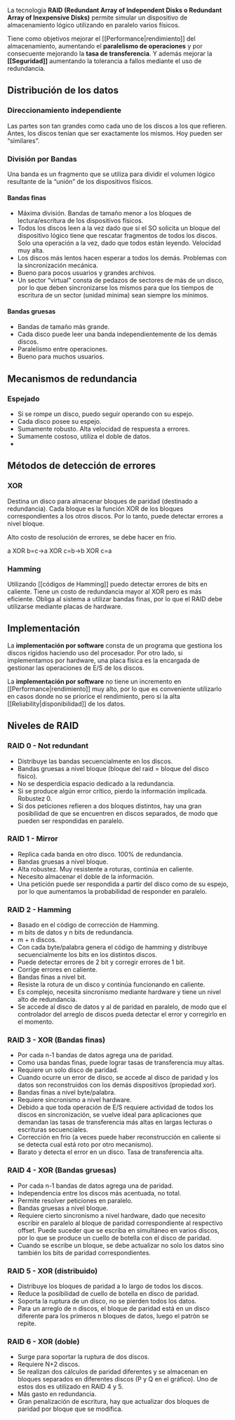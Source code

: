 La tecnología **RAID (Redundant Array of Independent Disks o Redundant Array of Inexpensive Disks)** permite simular un dispositivo de almacenamiento lógico utilizando en paralelo varios físicos.

Tiene como objetivos mejorar el [[Performance|rendimiento]] del almacenamiento, aumentando el **paralelismo de operaciones** y por consecuente mejorando la **tasa de transferencia**. Y además mejorar la **[[Seguridad]]** aumentando la tolerancia a fallos mediante el uso de redundancia.

## Distribución de los datos
### Direccionamiento independiente
Las partes son tan grandes como cada uno de los discos a los que refieren. Antes, los discos tenían que ser exactamente los mismos. Hoy pueden ser “similares”.

### División por Bandas
Una banda es un fragmento que se utiliza para dividir el volumen lógico resultante de la “unión” de los dispositivos físicos.

#### Bandas finas
- Máxima división. Bandas de tamaño menor a los bloques de lectura/escritura de los dispositivos físicos.
- Todos los discos leen a la vez dado que si el SO solicita un bloque del dispositivo lógico tiene que rescatar fragmentos de todos los discos. Solo una operación a la vez, dado que todos están leyendo. Velocidad muy alta.
- Los discos más lentos hacen esperar a todos los demás. Problemas con la sincronización mecánica.
- Bueno para pocos usuarios y grandes archivos.
- Un sector “virtual” consta de pedazos de sectores de más de un disco, por lo que deben sincronizarse los mismos para que los tiempos de escritura de un sector (unidad mínima) sean siempre los mínimos.

#### Bandas gruesas
- Bandas de tamaño más grande.
- Cada disco puede leer una banda independientemente de los demás discos.
- Paralelismo entre operaciones.
- Bueno para muchos usuarios.

## Mecanismos de redundancia
### Espejado
- Si se rompe un disco, puedo seguir operando con su espejo. 
- Cada disco posee su espejo.
- Sumamente robusto. Alta velocidad de respuesta a errores.
- Sumamente costoso, utiliza el doble de datos.
- 
## Métodos de detección de errores
### XOR
Destina un disco para almacenar bloques de paridad (destinado a redundancia). Cada bloque es la función XOR de los bloques correspondientes a los otros discos. Por lo tanto, puede detectar errores a nivel bloque. 

Alto costo de resolución de errores, se debe hacer en frio.

a XOR b=c→a XOR c=b→b XOR c=a

### Hamming
Utilizando [[códigos de Hamming]] puedo detectar errores de bits en caliente. Tiene un costo de redundancia mayor al XOR pero es más eficiente. Obliga al sistema a utilizar bandas finas, por lo que el RAID debe utilizarse mediante placas de hardware.

## Implementación
La **implementación por software** consta de un programa que gestiona los discos rígidos haciendo uso del procesador. Por otro lado, si implementamos por hardware, una placa física es la encargada de gestionar las operaciones de E/S de los discos.

La **implementación por software** no tiene un incremento en [[Performance|rendimiento]] muy alto, por lo que es conveniente utilizarlo en casos donde no se priorice el rendimiento, pero si la alta [[Reliability|disponibilidad]] de los datos.

## Niveles de RAID
### RAID 0 - Not redundant
- Distribuye las bandas secuencialmente en los discos. 
- Bandas gruesas a nivel bloque (bloque del raid = bloque del disco físico).
- No se desperdicia espacio dedicado a la redundancia.
- Si se produce algún error crítico, pierdo la información implicada. Robustez 0.
- Si dos peticiones refieren a dos bloques distintos, hay una gran posibilidad de que se encuentren en discos separados, de modo que pueden ser respondidas en paralelo.

### RAID 1 - Mirror
- Replica cada banda en otro disco. 100% de redundancia. 
- Bandas gruesas a nivel bloque.
- Alta robustez. Muy resistente a roturas, continúa en caliente.
- Necesito almacenar el doble de la información.
- Una petición puede ser respondida a partir del disco como de su espejo, por lo que aumentamos la probabilidad de responder en paralelo.

### RAID 2 - Hamming
- Basado en el código de corrección de Hamming.
- m bits de datos y n bits de redundancia.
- m + n discos.
- Con cada byte/palabra genera el código de hamming y distribuye secuencialmente los bits en los distintos discos.
- Puede detectar errores de 2 bit y corregir errores de 1 bit.
- Corrige errores en caliente.
- Bandas finas a nivel bit.
- Resiste la rotura de un disco y continúa funcionando en caliente.
- Es complejo, necesita sincronismo mediante hardware y tiene un nivel alto de redundancia.
- Se accede al disco de datos y al de paridad en paralelo, de modo que el controlador del arreglo de discos pueda detectar el error y corregirlo en el momento.

### RAID 3 - XOR (Bandas finas)
- Por cada n-1 bandas de datos agrega una de paridad.
- Como usa bandas finas, puede lograr tasas de transferencia muy altas.
- Requiere un solo disco de paridad.
- Cuando ocurre un error de disco, se accede al disco de paridad y los datos son reconstruidos con los demás dispositivos (propiedad xor).
- Bandas finas a nivel byte/palabra.
- Requiere sincronismo a nivel hardware.
- Debido a que toda operación de E/S requiere actividad de todos los discos en sincronización, se vuelve ideal para aplicaciones que demandan las tasas de transferencia más altas en largas lecturas o escrituras secuenciales.
- Corrección en frio (a veces puede haber reconstrucción en caliente si se detecta cual está roto por otro mecanismo).
- Barato y detecta el error en un disco. Tasa de transferencia alta.

### RAID 4 - XOR (Bandas gruesas)
- Por cada n-1 bandas de datos agrega una de paridad.
- Independencia entre los discos más acentuada, no total.
- Permite resolver peticiones en paralelo.
- Bandas gruesas a nivel bloque.
- Requiere cierto sincronismo a nivel hardware, dado que necesito escribir en paralelo al bloque de paridad correspondiente al respectivo offset. Puede suceder que se escriba en simultáneo en varios discos, por lo que se produce un cuello de botella con el disco de paridad.
- Cuando se escribe un bloque, se debe actualizar no solo los datos sino también los bits de paridad correspondientes.

### RAID 5 - XOR (distribuido)
- Distribuye los bloques de paridad a lo largo de todos los discos. 
- Reduce la posibilidad de cuello de botella en disco de paridad.
- Soporta la ruptura de un disco, no se pierden todos los datos.
- Para un arreglo de n discos, el bloque de paridad está en un disco diferente para los primeros n bloques de datos, luego el patrón se repite.

### RAID 6 - XOR (doble)
- Surge para soportar la ruptura de dos discos.
- Requiere N+2 discos.
- Se realizan dos cálculos de paridad diferentes y se almacenan en bloques separados en diferentes discos (P y Q en el gráfico). Uno de estos dos es utilizado en RAID 4 y 5.
- Más gasto en redundancia.
- Gran penalización de escritura, hay que actualizar dos bloques de paridad por bloque que se modifica.
